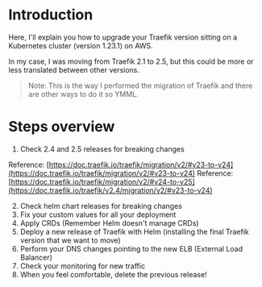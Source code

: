 # Introduction
Here, I'll explain you how to upgrade your Traefik version sitting on a Kubernetes cluster (version 1.23.1) on AWS.

In my case, I was moving from Traefik 2.1 to 2.5, but this could be more or less translated between other versions.

> Note: This is the way I performed the migration of Traefik and there are other ways to do it so YMML.

# Steps overview

1.  Check 2.4 and 2.5 releases for breaking changes

Reference: [https://doc.traefik.io/traefik/migration/v2/#v23-to-v24](https://doc.traefik.io/traefik/migration/v2/#v23-to-v24)
Reference: [https://doc.traefik.io/traefik/migration/v2/#v24-to-v25](https://doc.traefik.io/traefik/v2.4/migration/v2/#v23-to-v24)

2. Check helm chart releases for breaking changes
3. Fix your custom values for all your deployment
4. Apply CRDs (Remember Helm doesn't manage CRDs)
5. Deploy a new release of Traefik with Helm (installing the final Traefik version that we want to move)
6. Perform your DNS changes pointing to the new ELB (External Load Balancer)
7. Check your monitoring for new traffic
8. When you feel comfortable, delete the previous release!